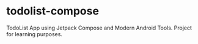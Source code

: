 # todolist-compose
TodoList App using Jetpack Compose and Modern Android Tools. Project for learning purposes.
